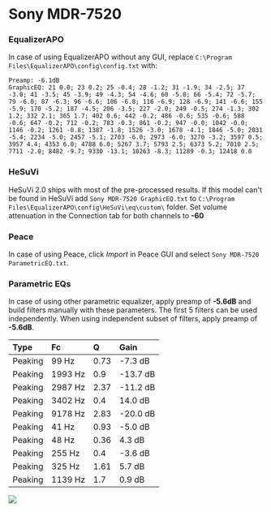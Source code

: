 # Sony MDR-7520

### EqualizerAPO
In case of using EqualizerAPO without any GUI, replace `C:\Program Files\EqualizerAPO\config\config.txt`
with:
```
Preamp: -6.1dB
GraphicEQ: 21 0.0; 23 0.2; 25 -0.4; 28 -1.2; 31 -1.9; 34 -2.5; 37 -3.0; 41 -3.5; 45 -3.9; 49 -4.3; 54 -4.6; 60 -5.0; 66 -5.4; 72 -5.7; 79 -6.0; 87 -6.3; 96 -6.6; 106 -6.8; 116 -6.9; 128 -6.9; 141 -6.6; 155 -5.9; 170 -5.2; 187 -4.5; 206 -3.5; 227 -2.0; 249 -0.5; 274 -1.3; 302 1.2; 332 2.1; 365 1.7; 402 0.6; 442 -0.2; 486 -0.6; 535 -0.6; 588 -0.6; 647 -0.2; 712 -0.2; 783 -0.3; 861 -0.2; 947 -0.0; 1042 -0.0; 1146 -0.2; 1261 -0.8; 1387 -1.8; 1526 -3.0; 1678 -4.1; 1846 -5.0; 2031 -5.4; 2234 -5.0; 2457 -5.1; 2703 -6.0; 2973 -6.0; 3270 -3.2; 3597 0.5; 3957 4.4; 4353 6.0; 4788 6.0; 5267 3.7; 5793 2.5; 6373 5.2; 7010 2.5; 7711 -2.0; 8482 -9.7; 9330 -13.1; 10263 -8.3; 11289 -0.3; 12418 0.0
```

### HeSuVi
HeSuVi 2.0 ships with most of the pre-processed results. If this model can't be found in HeSuVi add
`Sony MDR-7520 GraphicEQ.txt` to `C:\Program Files\EqualizerAPO\config\HeSuVi\eq\custom\` folder.
Set volume attenuation in the Connection tab for both channels to **-60**

### Peace
In case of using Peace, click *Import* in Peace GUI and select `Sony MDR-7520 ParametricEQ.txt`.

### Parametric EQs
In case of using other parametric equalizer, apply preamp of **-5.6dB** and build filters manually
with these parameters. The first 5 filters can be used independently.
When using independent subset of filters, apply preamp of **-5.6dB**.

| Type    | Fc      |    Q | Gain     |
|:--------|:--------|:-----|:---------|
| Peaking | 99 Hz   | 0.73 | -7.3 dB  |
| Peaking | 1993 Hz | 0.9  | -13.7 dB |
| Peaking | 2987 Hz | 2.37 | -11.2 dB |
| Peaking | 3402 Hz | 0.4  | 14.0 dB  |
| Peaking | 9178 Hz | 2.83 | -20.0 dB |
| Peaking | 41 Hz   | 0.93 | -5.0 dB  |
| Peaking | 48 Hz   | 0.36 | 4.3 dB   |
| Peaking | 255 Hz  | 0.4  | -3.6 dB  |
| Peaking | 325 Hz  | 1.61 | 5.7 dB   |
| Peaking | 1139 Hz | 1.7  | 0.9 dB   |

![](https://raw.githubusercontent.com/jaakkopasanen/AutoEq/master/results/rtings/sbaf-serious/Sony%20MDR-7520/Sony%20MDR-7520.png)